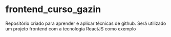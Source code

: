 # frontend_curso_gazin
Repositório criado para aprender e aplicar técnicas de github. Será utilizado um projeto frontend com a tecnologia ReactJS como exemplo
